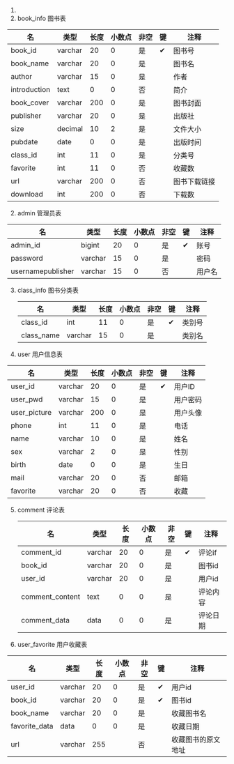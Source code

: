 1. 
1. book_info 图书表

| 名           | 类型    | 长度 | 小数点 | 非空 | 键   | 注释         |
| ------------ | ------- | ---- | ------ | ---- | ---- | ------------ |
| book_id      | varchar | 20   | 0      | 是   | ✔    | 图书号       |
| book_name    | varchar | 20   | 0      | 是   |      | 图书名       |
| author       | varchar | 15   | 0      | 是   |      | 作者         |
| introduction | text    | 0    | 0      | 否   |      | 简介         |
| book_cover   | varchar | 200  | 0      | 是   |      | 图书封面     |
| publisher    | varchar | 20   | 0      | 是   |      | 出版社       |
| size         | decimal | 10   | 2      | 是   |      | 文件大小     |
| pubdate      | date    | 0    | 0      | 是   |      | 出版时间     |
| class_id     | int     | 11   | 0      | 是   |      | 分类号       |
| favorite     | int     | 11   | 0      | 否   |      | 收藏数       |
| url          | varchar | 200  | 0      | 否   |      | 图书下载链接 |
| download     | int     | 200  | 0      | 否   |      | 下载数       |

2. admin   管理员表

| 名                | 类型    | 长度 | 小数点 | 非空 | 键   | 注释   |
| ----------------- | ------- | ---- | ------ | ---- | ---- | ------ |
| admin_id          | bigint  | 20   | 0      | 是   | ✔    | 账号   |
| password          | varchar | 15   | 0      | 是   |      | 密码   |
| usernamepublisher | varchar | 15   | 0      | 否   |      | 用户名 |

3. class_info 图书分类表

   | 名         | 类型    | 长度 | 小数点 | 非空 | 键   | 注释   |
   | ---------- | ------- | ---- | ------ | ---- | ---- | ------ |
   | class_id   | int     | 11   | 0      | 是   | ✔    | 类别号 |
   | class_name | varchar | 15   | 0      | 是   |      | 类别名 |

4.  user 用户信息表

| 名           | 类型    | 长度 | 小数点 | 非空 | 键   | 注释     |
| ------------ | ------- | ---- | ------ | ---- | ---- | -------- |
| user_id      | varchar | 20   | 0      | 是   | ✔    | 用户ID   |
| user_pwd     | varchar | 15   | 0      | 是   |      | 用户密码 |
| user_picture | varchar | 200  | 0      | 是   |      | 用户头像 |
| phone        | int     | 11   | 0      | 是   |      | 电话     |
| name         | varchar | 10   | 0      | 是   |      | 姓名     |
| sex          | varchar | 2    | 0      | 是   |      | 性别     |
| birth        | date    | 0    | 0      | 是   |      | 生日     |
| mail         | varchar | 20   | 0      | 否   |      | 邮箱     |
| favorite     | varchar | 20   | 0      | 否   |      | 收藏     |

5. comment 评论表

   | 名              | 类型    | 长度 | 小数点 | 非空 | 键   | 注释     |
   | --------------- | ------- | ---- | ------ | ---- | ---- | -------- |
   | comment_id      | varchar | 20   | 0      | 是   | ✔    | 评论if   |
   | book_id         | varchar | 20   | 0      | 是   |      | 图书id   |
   | user_id         | varchar | 20   | 0      | 是   |      | 用户id   |
   | comment_content | text    | 0    | 0      | 是   |      | 评论内容 |
   | comment_data    | data    | 0    | 0      | 是   |      | 评论日期 |

6. user_favorite  用户收藏表

| 名            | 类型    | 长度 | 小数点 | 非空 | 键   | 注释               |
| ------------- | ------- | ---- | ------ | ---- | ---- | ------------------ |
| user_id       | varchar | 20   | 0      | 是   | ✔    | 用户id             |
| book_id       | varchar | 20   | 0      | 是   | ✔    | 图书id             |
| book_name     | varchar | 20   | 0      | 是   |      | 收藏图书名         |
| favorite_data | data    | 0    | 0      | 是   |      | 收藏日期           |
| url           | varchar | 255  |        | 否   |      | 收藏图书的原文地址 |